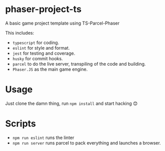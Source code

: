 # phaser-project-ts
A basic game project template using TS-Parcel-Phaser

This includes:
* `typescript` for coding.
* `eslint` for style and format.
* `jest` for testing and coverage.
* `husky` for commit hooks.
* `parcel` to do the live server, transpiling of the code and building.
* `Phaser.JS` as the main game engine.

# Usage
Just clone the damn thing, run `npm install` and start hacking 😊

# Scripts

* `npm run eslint` runs the linter
* `npm run server` runs parcel to pack everything and launches a browser.